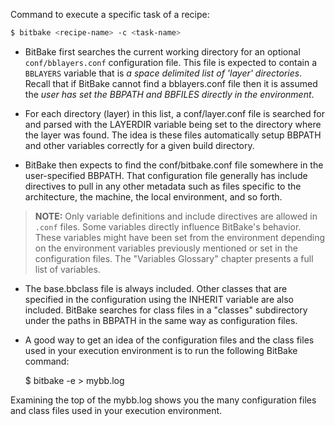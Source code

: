 
Command to execute a specific task of a recipe:

```bash
$ bitbake <recipe-name> -c <task-name>
```



- BitBake first searches the current working directory for an optional `conf/bblayers.conf` configuration file. This file is expected to contain a `BBLAYERS` variable that is *a space delimited list of 'layer' directories*. Recall that if BitBake cannot find a bblayers.conf file then it is assumed the *user has set the BBPATH and BBFILES directly in the environment*.

- For each directory (layer) in this list, a conf/layer.conf file is searched for and parsed with the LAYERDIR variable being set to the directory where the layer was found. The idea is these files automatically setup BBPATH and other variables correctly for a given build directory.

- BitBake then expects to find the conf/bitbake.conf file somewhere in the user-specified BBPATH. That configuration file generally has include directives to pull in any other metadata such as files specific to the architecture, the machine, the local environment, and so forth.

> **NOTE:** 
Only variable definitions and include directives are allowed in `.conf` files. Some variables directly influence BitBake's behavior. These variables might have been set from the environment depending on the environment variables previously mentioned or set in the configuration files. The "Variables Glossary" chapter presents a full list of variables.

- The base.bbclass file is always included. Other classes that are specified in the configuration using the INHERIT variable are also included. BitBake searches for class files in a "classes" subdirectory under the paths in BBPATH in the same way as configuration files.

- A good way to get an idea of the configuration files and the class files used in your execution environment is to run the following BitBake command:

     $ bitbake -e > mybb.log
            
Examining the top of the mybb.log shows you the many configuration files and class files used in your execution environment.
